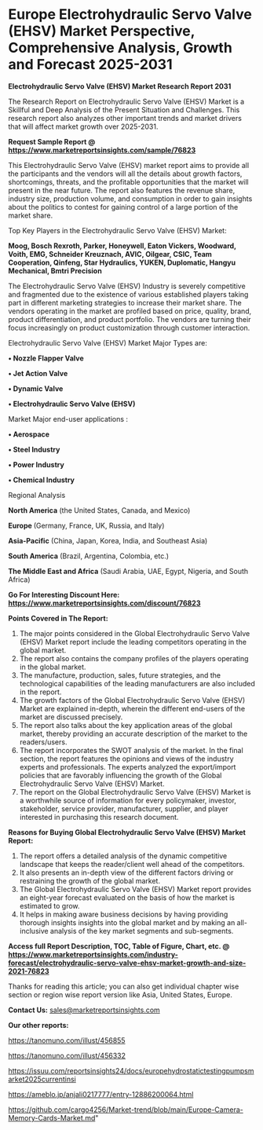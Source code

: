 # Europe Electrohydraulic Servo Valve (EHSV) Market Perspective, Comprehensive Analysis, Growth and Forecast 2025-2031

<strong>Electrohydraulic Servo Valve (EHSV) Market Research Report 2031</strong>

The Research Report on Electrohydraulic Servo Valve (EHSV) Market is a Skillful and Deep Analysis of the Present Situation and Challenges. This research report also analyzes other important trends and market drivers that will affect market growth over 2025-2031.

<strong>Request Sample Report @ <a href=https://www.marketreportsinsights.com/sample/76823>https://www.marketreportsinsights.com/sample/76823</a></strong>

This Electrohydraulic Servo Valve (EHSV) market report aims to provide all the participants and the vendors will all the details about growth factors, shortcomings, threats, and the profitable opportunities that the market will present in the near future. The report also features the revenue share, industry size, production volume, and consumption in order to gain insights about the politics to contest for gaining control of a large portion of the market share.

Top Key Players in the Electrohydraulic Servo Valve (EHSV) Market:

<strong>Moog, Bosch Rexroth, Parker, Honeywell, Eaton Vickers, Woodward, Voith, EMG, Schneider Kreuznach, AVIC, Oilgear, CSIC, Team Cooperation, Qinfeng, Star Hydraulics, YUKEN, Duplomatic, Hangyu Mechanical, Bmtri Precision</strong>

The Electrohydraulic Servo Valve (EHSV) Industry is severely competitive and fragmented due to the existence of various established players taking part in different marketing strategies to increase their market share. The vendors operating in the market are profiled based on price, quality, brand, product differentiation, and product portfolio. The vendors are turning their focus increasingly on product customization through customer interaction.

Electrohydraulic Servo Valve (EHSV) Market Major Types are:

<strong>• Nozzle Flapper Valve

• Jet Action Valve

• Dynamic Valve

• Electrohydraulic Servo Valve (EHSV)</strong>

Market Major end-user applications :

<strong>• Aerospace

• Steel Industry

• Power Industry

• Chemical Industry</strong>

Regional Analysis

</u><strong><b>North America</b></strong> (the United States, Canada, and Mexico)

<strong><b>Europe </b></strong>(Germany, France, UK, Russia, and Italy)

<strong><b>Asia-Pacific</b></strong> (China, Japan, Korea, India, and Southeast Asia)

<strong><b>South America</b></strong> (Brazil, Argentina, Colombia, etc.)

<strong><b>The Middle East and Africa</b></strong> (Saudi Arabia, UAE, Egypt, Nigeria, and South Africa)

<strong>Go For Interesting Discount Here: <a href=https://www.marketreportsinsights.com/discount/76823>https://www.marketreportsinsights.com/discount/76823</a></strong>

<strong>Points Covered in The Report:</strong>
<ol>
  <li>The major points considered in the Global Electrohydraulic Servo Valve (EHSV) Market report include the leading competitors operating in the global market.</li>
  <li>The report also contains the company profiles of the players operating in the global market.</li>
  <li>The manufacture, production, sales, future strategies, and the technological capabilities of the leading manufacturers are also included in the report.</li>
  <li>The growth factors of the Global Electrohydraulic Servo Valve (EHSV) Market are explained in-depth, wherein the different end-users of the market are discussed precisely.</li>
  <li>The report also talks about the key application areas of the global market, thereby providing an accurate description of the market to the readers/users.</li>
  <li>The report incorporates the SWOT analysis of the market. In the final section, the report features the opinions and views of the industry experts and professionals. The experts analyzed the export/import policies that are favorably influencing the growth of the Global Electrohydraulic Servo Valve (EHSV) Market.</li>
  <li>The report on the Global Electrohydraulic Servo Valve (EHSV) Market is a worthwhile source of information for every policymaker, investor, stakeholder, service provider, manufacturer, supplier, and player interested in purchasing this research document.</li>
</ol>
<strong>Reasons for Buying Global Electrohydraulic Servo Valve (EHSV) Market Report:</strong>

<ol>
  <li>The report offers a detailed analysis of the dynamic competitive landscape that keeps the reader/client well ahead of the competitors.</li>
  <li>It also presents an in-depth view of the different factors driving or restraining the growth of the global market.</li>
  <li>The Global Electrohydraulic Servo Valve (EHSV) Market report provides an eight-year forecast evaluated on the basis of how the market is estimated to grow.</li>
  <li>It helps in making aware business decisions by having providing thorough insights insights into the global market and by making an all-inclusive analysis of the key market segments and sub-segments.</li>
</ol>
<strong>Access full Report Description, TOC, Table of Figure, Chart, etc. @ <a href=https://www.marketreportsinsights.com/industry-forecast/electrohydraulic-servo-valve-ehsv-market-growth-and-size-2021-76823>https://www.marketreportsinsights.com/industry-forecast/electrohydraulic-servo-valve-ehsv-market-growth-and-size-2021-76823</a></strong>


Thanks for reading this article; you can also get individual chapter wise section or region wise report version like Asia, United States, Europe.

<strong>Contact Us:</strong>
sales@marketreportsinsights.com

<strong>Our other reports:</strong>

<a href=https://tanomuno.com/illust/456855>https://tanomuno.com/illust/456855</a>

<a href=https://tanomuno.com/illust/456332>https://tanomuno.com/illust/456332</a>

<a href=https://issuu.com/reportsinsights24/docs/europehydrostatictestingpumpsmarket2025currentinsi>https://issuu.com/reportsinsights24/docs/europehydrostatictestingpumpsmarket2025currentinsi</a>

<a href=https://ameblo.jp/anjali0217777/entry-12886200064.html>https://ameblo.jp/anjali0217777/entry-12886200064.html</a>

<a href=https://github.com/cargo4256/Market-trend/blob/main/Europe-Camera-Memory-Cards-Market.md>https://github.com/cargo4256/Market-trend/blob/main/Europe-Camera-Memory-Cards-Market.md</a>"
